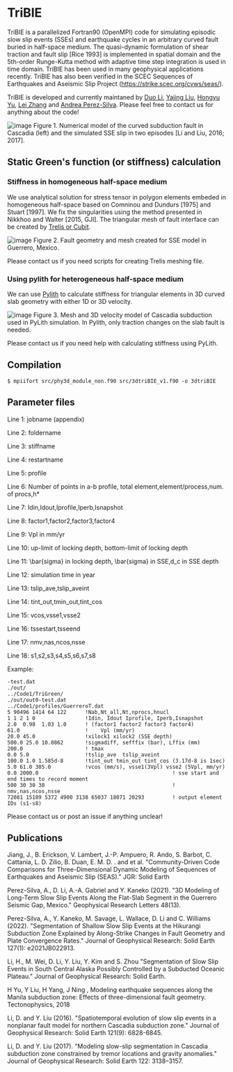 # TriBIE
TriBIE is a parallelized Fortran90 (OpenMPI) code for simulating episodic slow slip events (SSEs) and earthquake cycles in an arbitrary curved fault buried in half-space medium. The quasi-dynamic formulation of shear traction and fault slip [Rice 1993] is implemented in spatial domain and the 5th-order Runge-Kutta method with adaptive time step integration is used in time domain. TriBIE has been used in many geophysical applications recently. TriBIE has also been verified in the SCEC Sequences of Earthquakes and Aseismic Slip Project (https://strike.scec.org/cvws/seas/). 

TriBIE is developed and currently maintaned by [Duo Li](https://daisy20170101.github.io/duo_li.github.io/), [Yajing Liu](https://www.mcgill.ca/eps/liu), [Hongyu Yu](https://scholar.google.com/citations?user=XzF1Ed0AAAAJ&hl=en), [Lei Zhang](https://www.eq-igl.ac.cn/fgzc/info/2019/20831.html) and [Andrea Perez-Silva](https://www.researchgate.net/scientific-contributions/Andrea-Perez-Silva-2190753609). Please feel free to contact us for anything about the code!

![image](https://github.com/daisy20170101/TriBIE/blob/master/post_precessing/SSE_CAS_web.png)
Figure 1. Numerical model of the curved subduction fault in Cascadia (left) and the simulated SSE slip in two episodes [Li and Liu, 2016; 2017].

## Static Green's function (or stiffness) calculation
### Stiffness in homogeneous half-space medium
We use analytical solution for stress tensor in polygon elements embeded in homogeneous half-space based on Comninou and Dundurs [1975] and Stuart [1997].
We fix the singularities using the method presented in Nikkhoo and Walter [2015, GJI]. The triangular mesh of fault interface can be created by [Trelis or Cubit](https://coreform.com/products/coreform-cubit/). 

![image](https://github.com/daisy20170101/TriBIE/blob/master/post_precessing/GuerreroSlabMesh.png)
Figure 2. Fault geometry and mesh created for SSE model in Guerrero, Mexico.

Please contact us if you need scripts for creating Trelis meshing file. 
    
### Using pylith for heterogeneous half-space medium
We can use [Pylith](https://geodynamics.org/resources/pylith) to calculate stiffness for triangular elements in 3D curved slab geometry with either 1D or 3D velocity. 

![image](https://github.com/daisy20170101/TriBIE/blob/master/post_precessing/CAS_3d2.png)
Figure 3. Mesh and 3D velocity model of Cascadia subduction used in PyLith simulation. In Pylith, only traction changes on the slab fault is needed.

Please contact us if you need help with calculating stiffness using PyLith. 

## Compilation

``
$ mpiifort src/phy3d_module_non.f90 src/3dtriBIE_v1.f90 -o 3dtriBIE
``

## Parameter files

Line 1: jobname (appendix)

Line 2: foldername

Line 3: stiffname

Line 4: restartname

Line 5: profile

Line 6: Number of points in a-b profile, total element,element/process,num. of procs,h*

Line 7: Idin,Idout,Iprofile,Iperb,Isnapshot

Line 8: factor1,factor2,factor3,factor4

Line 9: Vpl in mm/yr

Line 10: up-limit of locking depth, bottom-limit of locking depth

Line 11: \bar{sigma} in locking depth, \bar{sigma} in SSE,d_c in SSE depth

Line 12: simulation time in year

Line 13: tslip_ave,tslip_aveint

Line 14: tint_out,tmin_out,tint_cos

Line 15: vcos,vsse1,vsse2

Line 16: tssestart,tsseend

Line 17: nmv,nas,ncos,nsse

Line 18: s1,s2,s3,s4,s5,s6,s7,s8


Example:

    -test.dat
    ./out/
    ../Code1/TriGreen/
    ./out/out0-test.dat
    ../Code1/profiles/GuerreroT.dat
    5 90496 1414 64 122      !Nab,Nt_all,Nt,nprocs,hnucl
    1 1 2 1 0                !Idin, Idout Iprofile, Iperb,Isnapshot
    2.0  0.98  1.03 1.0      ! (factor1 factor2 factor3 factor4)
    61.0                     !    Vpl (mm/yr)
    20.0 45.0                !xilock1 xilock2 (SSE depth)
    500.0 25.0 10.0862       !sigmadiff, sefffix (bar), Lffix (mm)
    200.0                    ! tmax
    0.0 5.0                  !tslip_ave  tslip_aveint
    100.0 1.0 1.585d-8       !tint_out tmin_out tint_cos (3.17d-8 is 1sec)
    5.0 61.0 305.0           !vcos (mm/s), vsse1(3Vpl) vsse2 (5Vpl, mm/yr)
    0.0 2000.0                                           ! sse start and end times to record moment
    500 30 30 30                                         ! nmv,nas,ncos,nsse
    72081 15189 5372 4900 3138 65037 18071 20293         ! output element IDs (s1-s8)


Please contact us or post an issue if anything unclear!

## Publications

Jiang, J., B. Erickson, V. Lambert, J.-P. Ampuero, R. Ando, S. Barbot, C. Cattania, L. D. Zilio, B. Duan, E. M. D. . and et al. "Community-Driven Code Comparisons for Three-Dimensional Dynamic Modeling of Sequences of Earthquakes and Aseismic Slip (SEAS)." JGR: Solid Earth

Perez-Silva, A., D. Li, A.-A. Gabriel and Y. Kaneko (2021). "3D Modeling of Long-Term Slow Slip Events Along the Flat-Slab Segment in the Guerrero Seismic Gap, Mexico." Geophysical Research Letters 48(13).

Perez-Silva, A., Y. Kaneko, M. Savage, L. Wallace, D. Li and C. Williams (2022). "Segmentation of Shallow Slow Slip Events at the Hikurangi Subduction Zone Explained by Along-Strike Changes in Fault Geometry and Plate Convergence Rates." Journal of Geophysical Research: Solid Earth 127(1): e2021JB022913.

Li, H., M. Wei, D. Li, Y. Liu, Y. Kim and S. Zhou "Segmentation of Slow Slip Events in South Central Alaska Possibly Controlled by a Subducted Oceanic Plateau." Journal of Geophysical Research: Solid Earth.

H Yu, Y Liu, H Yang, J Ning , Modeling earthquake sequences along the Manila subduction zone: Effects of three-dimensional fault geometry. Tectonophysics, 2018

Li, D. and Y. Liu (2016). "Spatiotemporal evolution of slow slip events in a nonplanar fault model for northern Cascadia subduction zone." Journal of Geophysical Research: Solid Earth 121(9): 6828-6845.

Li, D. and Y. Liu (2017). "Modeling slow-slip segmentation in Cascadia subduction zone constrained by tremor locations and gravity anomalies." Journal of Geophysical Research: Solid Earth 122: 3138–3157.

